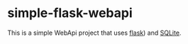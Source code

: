 # simple-flask-webapi
This is a simple WebApi project that uses [flask](https://www.palletsprojects.com/p/flask/ "Flask's Homepage")) and [SQLite](https://www.sqlite.org/index.html "SQLite's Homepage").